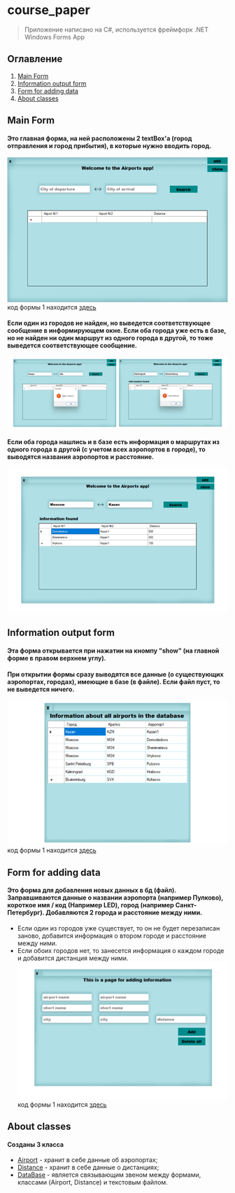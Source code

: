 # course_paper
> Приложение написано на C#, используется фреймфорк .NET Windows Forms App

## Оглавление

1. [Main Form](#main-form)
2. [Information output form](#information-output-form)
3. [Form for adding data](#form-for-adding-data)
4. [About classes](#about-classes)

## Main Form
#### Это главная форма, на ней расположены 2 textBox'a (город отправления и город прибытия), в которые нужно вводить город.
![main](images/imageForm1_1.png)</br>
код формы 1 находится [здесь](coursWork/coursWork/Form1.cs)

#### Если один из городов не найден, но выведется соответствующее сообщение в информирующем окне. Если оба города уже есть в базе, но не найден ни один маршрут из одного города в другой, то тоже выведется соответствующее сообщение.
![main](images/imageForm1_2.png)</br>

#### Если оба города нашлись и в базе есть информация о маршрутах из одного города в другой (с учетом всех аэропортов в городе), то выводятся названия аэропортов и расстояние.
![main](images/imageForm1_3.png)</br>

## Information output form
#### Эта форма открывается при нажатии на кномпу "show" (на главной форме в правом верхнем углу). 
#### При открытии формы сразу выводятся все данные (о существующих аэропортах, городах), имеющие в базе (в файле). Если файл пуст, то не выведется ничего.
![main](images/imageFormInfo_1.png)</br>
код формы 1 находится [здесь](coursWork/coursWork/FormShow.cs)

## Form for adding data
#### Это форма для добавления новых данных в бд (файл). Заправшиваются данные о названии аэропорта (например Пулково), короткое имя / код (Например LED), город (например Санкт-Петербург). Добавляются 2 города и расстояние между ними. 
- Если один из городов уже существует, то он не будет перезаписан заново, добавится информация о втором городе и расстояние между ними. 
- Если обоих городов нет, то занесется информация о каждом городе и добавится дистанция между ними.
![main](images/imageFormAdd_1.png)</br>
код формы 1 находится [здесь](coursWork/coursWork/FormAdd.cs)

## About classes
#### Созданы 3 класса 
- [Airport](coursWork/coursWork/Airport.cs) - хранит в себе данные об аэропортах;
- [Distance](coursWork/coursWork/Distance.cs) - хранит в себе данные о дистанциях;
- [DataBase](coursWork/coursWork/DataBase.cs) - является связывающим звеном между формами, классами (Airport, Distance) и текстовым файлом.
